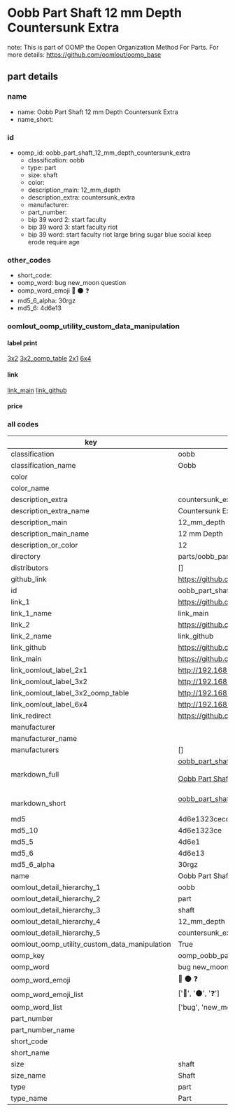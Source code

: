 # Oobb Part Shaft 12 mm Depth Countersunk Extra  

note: This is part of OOMP the Oopen Organization Method For Parts. For more details: https://github.com/oomlout/oomp_base

##  part details
  







### name
* name: Oobb Part Shaft 12 mm Depth Countersunk Extra
* name_short: 
### id
* oomp_id: oobb_part_shaft_12_mm_depth_countersunk_extra
  * classification: oobb
  * type: part
  * size: shaft
  * color: 
  * description_main: 12_mm_depth
  * description_extra: countersunk_extra
  * manufacturer: 
  * part_number: 
  * bip 39 word 2: start faculty
  * bip 39 word 3: start faculty riot
  * bip 39 word: start faculty riot large bring sugar blue social keep erode require age

### other_codes
* short_code: 
* oomp_word: bug new_moon question
* oomp_word_emoji :bug: :new_moon: :question:
* md5_6_alpha: 30rgz
* md5_6: 4d6e13






### oomlout_oomp_utility_custom_data_manipulation
#### label print
[3x2](http://192.168.1.245:1112/?label=oomp%2030rgz)
[3x2_oomp_table](http://192.168.1.108:1112/?label=oomp%2030rgz)
[2x1](http://192.168.1.242:1112/?label=oomp%2030rgz)
[6x4](http://192.168.1.55:1112/?label=oomp%2030rgz)    

#### link

[link_main](https://github.com/oomlout/oomlout_oomp_version_1_messy/tree/main/parts/oobb_part_shaft_12_mm_depth_countersunk_extra) [link_github](https://github.com/oomlout/oomlout_oomp_version_1_messy/tree/main/parts/oobb_part_shaft_12_mm_depth_countersunk_extra)                             

#### price







### all codes 
| key | value |  
| --- | --- |  
| classification | oobb |  
| classification_name | Oobb |  
| color |  |  
| color_name |  |  
| description_extra | countersunk_extra |  
| description_extra_name | Countersunk Extra |  
| description_main | 12_mm_depth |  
| description_main_name | 12 mm Depth |  
| description_or_color | 12 |  
| directory | parts/oobb_part_shaft_12_mm_depth_countersunk_extra |  
| distributors | [] |  
| github_link | https://github.com/oomlout/oomlout_oomp_part_src/tree/main/parts/oobb_part_shaft_12_mm_depth_countersunk_extra |  
| id | oobb_part_shaft_12_mm_depth_countersunk_extra |  
| link_1 | https://github.com/oomlout/oomlout_oomp_version_1_messy/tree/main/parts/oobb_part_shaft_12_mm_depth_countersunk_extra |  
| link_1_name | link_main |  
| link_2 | https://github.com/oomlout/oomlout_oomp_version_1_messy/tree/main/parts/oobb_part_shaft_12_mm_depth_countersunk_extra |  
| link_2_name | link_github |  
| link_github | https://github.com/oomlout/oomlout_oomp_version_1_messy/tree/main/parts/oobb_part_shaft_12_mm_depth_countersunk_extra |  
| link_main | https://github.com/oomlout/oomlout_oomp_version_1_messy/tree/main/parts/oobb_part_shaft_12_mm_depth_countersunk_extra |  
| link_oomlout_label_2x1 | http://192.168.1.242:1112/?label=oomp%2030rgz |  
| link_oomlout_label_3x2 | http://192.168.1.245:1112/?label=oomp%2030rgz |  
| link_oomlout_label_3x2_oomp_table | http://192.168.1.108:1112/?label=oomp%2030rgz |  
| link_oomlout_label_6x4 | http://192.168.1.55:1112/?label=oomp%2030rgz |  
| link_redirect | https://github.com/oomlout/oomlout_oomp_version_1_messy/tree/main/parts/oobb_part_shaft_12_mm_depth_countersunk_extra |  
| manufacturer |  |  
| manufacturer_name |  |  
| manufacturers | [] |  
| markdown_full | [oobb_part_shaft_12_mm_depth_countersunk_extra](none)<br>[](none)<br>[Oobb Part Shaft 12 Mm Depth Countersunk Extra](none)<br><br> |  
| markdown_short | [oobb_part_shaft_12_mm_depth_countersunk_extra](none)<br><br> |  
| md5 | 4d6e1323cecde30b630e17d374546ea5 |  
| md5_10 | 4d6e1323ce |  
| md5_5 | 4d6e1 |  
| md5_6 | 4d6e13 |  
| md5_6_alpha | 30rgz |  
| name | Oobb Part Shaft 12 mm Depth Countersunk Extra |  
| oomlout_detail_hierarchy_1 | oobb |  
| oomlout_detail_hierarchy_2 | part |  
| oomlout_detail_hierarchy_3 | shaft |  
| oomlout_detail_hierarchy_4 | 12_mm_depth |  
| oomlout_detail_hierarchy_5 | countersunk_extra |  
| oomlout_oomp_utility_custom_data_manipulation | True |  
| oomp_key | oomp_oobb_part_shaft_12_mm_depth_countersunk_extra |  
| oomp_word | bug new_moon question |  
| oomp_word_emoji | :bug: :new_moon: :question: |  
| oomp_word_emoji_list | [':bug:', ':new_moon:', ':question:'] |  
| oomp_word_list | ['bug', 'new_moon', 'question'] |  
| part_number |  |  
| part_number_name |  |  
| short_code |  |  
| short_name |  |  
| size | shaft |  
| size_name | Shaft |  
| type | part |  
| type_name | Part |  
